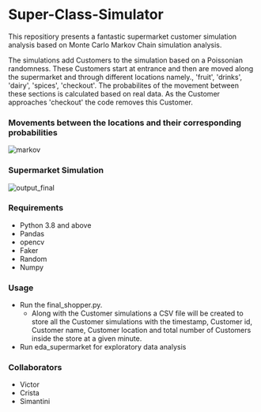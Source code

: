 # Super-Class-Simulator

This repositiory presents a fantastic supermarket customer simulation analysis based on Monte Carlo Markov Chain simulation analysis.

The simulations add Customers to the simulation based on a Poissonian randomness. These Customers start at entrance and then are moved along the supermarket and through different locations namely., 'fruit', 'drinks', 'dairy', 'spices', 'checkout'. The probabilites of the movement between these sections is calculated based on real data. As the Customer approaches 'checkout' the code removes this Customer. 

### Movements between the locations and their corresponding probabilities

![markov](https://user-images.githubusercontent.com/79316344/222726610-cdb7407d-8036-4e11-acb8-bc0f006f57ab.png)

### Supermarket Simulation

![output_final](https://user-images.githubusercontent.com/121929719/222722433-5e0df4dd-b142-4419-b8be-75a3ccdcd451.gif)

### Requirements

 - Python 3.8 and above
 - Pandas
 - opencv
 - Faker
 - Random
 - Numpy

### Usage

- Run the final_shopper.py. 
    - Along with the Customer simulations a CSV file will be created to store all the Customer 
      simulations with the timestamp, Customer id, Customer name,
      Customer location and total number of Customers inside the store at a given minute. 
- Run eda_supermarket for exploratory data analysis

### Collaborators

- Victor 
- Crista
- Simantini

